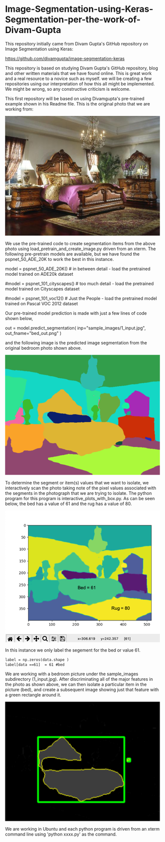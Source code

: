 # Image-Segmentation-using-Keras-Segmentation-per-the-work-of-Divam-Gupta
This repository initially came from Divam Gupta's GitHub repository on Image Segmentation using Keras:

https://github.com/divamgupta/image-segmentation-keras

This repository is based on studying Divam Gupta's GitHub repository, blog and other written materials that we have found online. This is great work and a real resource to a novice such as myself. we will be creating a few repositories using our interpretation of how this all might be implemented. We might be wrong, so any constructive criticism is welcome.

This first repository will be based on using Divamgupta's pre-trained example shown in his Readme file. This is the original photo that we are working from:

![Image](1_input.jpg)

We use the pre-trained code to create segmentation items from the above photo using load_pretrain_and_create_image.py driven from an xterm. The following pre-pretrain models are available, but we have found the pspnet_50_ADE_20K to work the best in this instance.

model = pspnet_50_ADE_20K() # in between detail - load the pretrained model trained on ADE20k dataset

#model = pspnet_101_cityscapes() # too much detail - load the pretrained model trained on Cityscapes dataset

#model = pspnet_101_voc12() # Just the People - load the pretrained model trained on Pascal VOC 2012 dataset

Our pre-trained model prediction is made with just a few lines of code shown below,

out = model.predict_segmentation(
    inp="sample_images/1_input.jpg",
    out_fname="bed_out.png"
)

and the following image is the predicted image segmentation from the original bedroom photo shown above. 

![Image](bed_out.png)

To determine the segment or item(s) values that we want to isolate, we interactively scan the photo taking note of the pixel values associated with the segments in the photograph that we are trying to isolate. The python program for this program is interactive_plots_with_box.py. As can be seen below, the bed has a value of 61 and the rug has a value of 80. 

![Image](interactive.png)

In this instance we only label the segement for the bed or value 61. 

    label = np.zeros(data.shape )
    label[data ==61]  = 61 #bed

We are working with a bedroom picture under the sample_images subdirectory (1_input.jpg). After discriminating all of the major features in the photo as shown above, we can then isolate a particular item in the picture (bed), and create a subsequent image showing just that feature with a green rectangle around it. 

![Image](bed_labels_box.png)

We are working in Ubuntu and each python program is driven from an xterm command line using 'python xxxx.py' as the command. 






